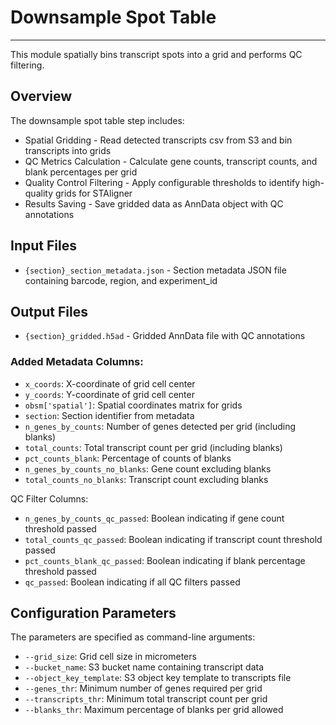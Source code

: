 # Downsample Spot Table
---
This module spatially bins transcript spots into a  grid and performs QC filtering.

## Overview
The downsample spot table step includes:

- Spatial Gridding - Read detected transcripts csv from S3 and bin transcripts into grids
- QC Metrics Calculation - Calculate gene counts, transcript counts, and blank percentages per grid
- Quality Control Filtering - Apply configurable thresholds to identify high-quality grids for STAligner 
- Results Saving - Save gridded data as AnnData object with QC annotations

## Input Files
- `{section}_section_metadata.json` - Section metadata JSON file containing barcode, region, and experiment_id

## Output Files
- `{section}_gridded.h5ad` - Gridded AnnData file with QC annotations

### Added Metadata Columns:

- `x_coords`: X-coordinate of grid cell center
- `y_coords`: Y-coordinate of grid cell center
- `obsm['spatial']`: Spatial coordinates matrix for grids
- `section`: Section identifier from metadata
- `n_genes_by_counts`: Number of genes detected per grid (including blanks)
- `total_counts`: Total transcript count per grid (including blanks)
- `pct_counts_blank`: Percentage of counts of blanks
- `n_genes_by_counts_no_blanks`: Gene count excluding blanks
- `total_counts_no_blanks`: Transcript count excluding blanks

QC Filter Columns:
- `n_genes_by_counts_qc_passed`: Boolean indicating if gene count threshold passed
- `total_counts_qc_passed`: Boolean indicating if transcript count threshold passed
- `pct_counts_blank_qc_passed`: Boolean indicating if blank percentage threshold passed
- `qc_passed`: Boolean indicating if all QC filters passed

## Configuration Parameters
The parameters are specified as command-line arguments:
- `--grid_size`: Grid cell size in micrometers
- `--bucket_name`: S3 bucket name containing transcript data
- `--object_key_template`: S3 object key template to transcripts file
- `--genes_thr`: Minimum number of genes required per grid
- `--transcripts_thr`: Minimum total transcript count per grid
- `--blanks_thr`: Maximum percentage of blanks per grid allowed
